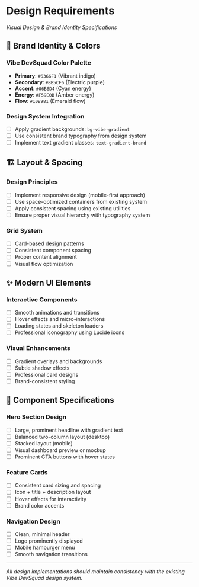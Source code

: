 
# Design Requirements
*Visual Design & Brand Identity Specifications*

## 🎨 Brand Identity & Colors

### Vibe DevSquad Color Palette
- **Primary**: `#6366F1` (Vibrant indigo)
- **Secondary**: `#8B5CF6` (Electric purple) 
- **Accent**: `#06B6D4` (Cyan energy)
- **Energy**: `#F59E0B` (Amber energy)
- **Flow**: `#10B981` (Emerald flow)

### Design System Integration
- [ ] Apply gradient backgrounds: `bg-vibe-gradient`
- [ ] Use consistent brand typography from design system
- [ ] Implement text gradient classes: `text-gradient-brand`

## 🏗️ Layout & Spacing

### Design Principles
- [ ] Implement responsive design (mobile-first approach)
- [ ] Use space-optimized containers from existing system
- [ ] Apply consistent spacing using existing utilities
- [ ] Ensure proper visual hierarchy with typography system

### Grid System
- [ ] Card-based design patterns
- [ ] Consistent component spacing
- [ ] Proper content alignment
- [ ] Visual flow optimization

## ✨ Modern UI Elements

### Interactive Components
- [ ] Smooth animations and transitions
- [ ] Hover effects and micro-interactions
- [ ] Loading states and skeleton loaders
- [ ] Professional iconography using Lucide icons

### Visual Enhancements
- [ ] Gradient overlays and backgrounds
- [ ] Subtle shadow effects
- [ ] Professional card designs
- [ ] Brand-consistent styling

## 📐 Component Specifications

### Hero Section Design
- [ ] Large, prominent headline with gradient text
- [ ] Balanced two-column layout (desktop)
- [ ] Stacked layout (mobile)
- [ ] Visual dashboard preview or mockup
- [ ] Prominent CTA buttons with hover states

### Feature Cards
- [ ] Consistent card sizing and spacing
- [ ] Icon + title + description layout
- [ ] Hover effects for interactivity
- [ ] Brand color accents

### Navigation Design
- [ ] Clean, minimal header
- [ ] Logo prominently displayed
- [ ] Mobile hamburger menu
- [ ] Smooth navigation transitions

---

*All design implementations should maintain consistency with the existing Vibe DevSquad design system.*
